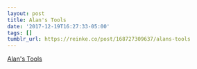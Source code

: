 ```yaml
---
layout: post
title: Alan's Tools
date: '2017-12-19T16:27:33-05:00'
tags: []
tumblr_url: https://reinke.co/post/168727309637/alans-tools
---
```

[Alan's Tools](http://www.alanhart.co.uk/tools/compare-css.php)  
